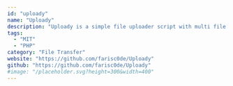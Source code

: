 ```yaml
---
id: "uploady"
name: "Uploady"
description: "Uploady is a simple file uploader script with multi file upload support."
tags:
  - "MIT"
  - "PHP"
category: "File Transfer"
website: "https://github.com/farisc0de/Uploady"
github: "https://github.com/farisc0de/Uploady"
#image: "/placeholder.svg?height=300&width=400"
---
```


